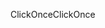 <span data-ttu-id="9e726-101">ClickOnce</span><span class="sxs-lookup"><span data-stu-id="9e726-101">ClickOnce</span></span>
